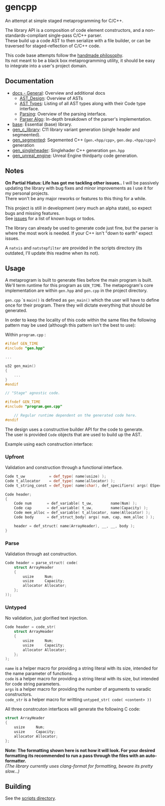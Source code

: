 # gencpp

An attempt at simple staged metaprogramming for C/C++.

The library API is a composition of code element constructors, and a non-standards-compliant single-pass C/C++ parser.  
These build up a code AST to then serialize with a file builder, or can be traversed for staged-reflection of C/C++ code.

This code base attempts follow the [handmade philosophy](https://handmade.network/manifesto).  
Its not meant to be a black box metaprogramming utility, it should be easy to integrate into a user's project domain.

## Documentation

* [docs - General](./docs/Readme.md): Overview and additional docs
  * [AST_Design](./docs/AST_Design.md): Overview of ASTs
  * [AST Types](./docs/AST_Types.md): Listing of all AST types along with their Code type interface.
  * [Parsing](./docs/Parsing.md): Overview of the parsing interface.
  * [Parser Algo](./docs/Parser_Algo.md): In-depth breakdown of the parser's implementation.
* [base](./base/Readme.md): Essential (base) library.
* [gen_c_library](./gen_c_library/): C11 library variant generation (single header and segmeented).
* [gen_segmented](./gen_segmented/): Segemented C++ (`gen.<hpp/cpp>`, `gen.dep.<hpp/cpp>`) generation
* [gen_singleheader](./gen_singleheader/): Singlehader C++ generation `gen.hpp`
* [gen_unreal_engine](./gen_unreal_engine/): Unreal Engine thirdparty code generation.

## Notes

**On Partial Hiatus: Life has got me tackling other issues..**
I will be passively updating the library with bug fixes and minor improvements as I use it for my personal projects.  
There won't be any major reworks or features to this thing for a while.

This project is still in development (very much an alpha state), so expect bugs and missing features.  
See [issues](https://github.com/Ed94/gencpp/issues) for a list of known bugs or todos.

The library can already be used to generate code just fine, but the parser is where the most work is needed. If your C++ isn't "down to earth" expect issues.

A `natvis` and `natstepfilter` are provided in the scripts directory (its outdated, I'll update this readme when its not).

## Usage

A metaprogram is built to generate files before the main program is built. We'll term runtime for this program as `GEN_TIME`. The metaprogram's core implementation are within `gen.hpp` and `gen.cpp` in the project directory.

`gen.cpp` \`s  `main()` is defined as `gen_main()` which the user will have to define once for their program. There they will dictate everything that should be generated.

In order to keep the locality of this code within the same files the following pattern may be used (although this pattern isn't the best to use):

Within `program.cpp` :

```cpp
#ifdef GEN_TIME
#include "gen.hpp"

...

u32 gen_main()
{
    ...
}
#endif

// "Stage" agnostic code.

#ifndef GEN_TIME
#include "program.gen.cpp"

    // Regular runtime dependent on the generated code here.
#endif
```

The design uses a constructive builder API for the code to generate.  
The user is provided `Code` objects that are used to build up the AST.

Example using each construction interface:

### Upfront

Validation and construction through a functional interface.

```cpp
Code t_uw           = def_type( name(usize) );
Code t_allocator    = def_type( name(allocator) );
Code t_string_const = def_type( name(char), def_specifiers( args( ESpecifier::Const, ESpecifier::Ptr ) ));

Code header;
{
    Code num       = def_variable( t_uw,        name(Num) );
    Code cap       = def_variable( t_uw,        name(Capacity) );
    Code mem_alloc = def_variable( t_allocator, name(Allocator) );
    Code body      = def_struct_body( args( num, cap, mem_alloc ) );

    header = def_struct( name(ArrayHeader), __, __, body );
}
```

### Parse

Validation through ast construction.

```cpp
Code header = parse_struct( code(
    struct ArrayHeader
    {
        usize     Num;
        usize     Capacity;
        allocator Allocator;
    };
));

```

### Untyped

No validation, just glorified text injection.

```cpp
Code header = code_str(
    struct ArrayHeader
    {
        usize     Num;
        usize     Capacity;
        allocator Allocator;
    };
);
```

`name` is a helper macro for providing a string literal with its size, intended for the name parameter of functions.  
`code` is a helper macro for providing a string literal with its size, but intended for code string parameters.  
`args` is a helper macro for providing the number of arguments to varadic constructors.  
`code_str` is a helper macro for writting `untyped_str( code( <content> ))`

All three constrcuton interfaces will generate the following C code:

```cpp
struct ArrayHeader
{
    usize     Num;
    usize     Capacity;
    allocator Allocator;
};
```

**Note: The formatting shown here is not how it will look. For your desired formatting its recommended to run a pass through the files with an auto-formatter.**  
*(The library currently uses clang-format for formatting, beware its pretty slow...)*

## Building

See the [scripts directory](scripts/).
